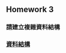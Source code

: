 ## Homework 3
### 請建立複雜資料結構
### [資料結構](https://github.com/roberthsu2003/__11304_python_2024_tvdi__/blob/main/homework/%E9%99%B3%E6%98%8E%E5%8B%9D/issue%2365/_complex.ipynb)